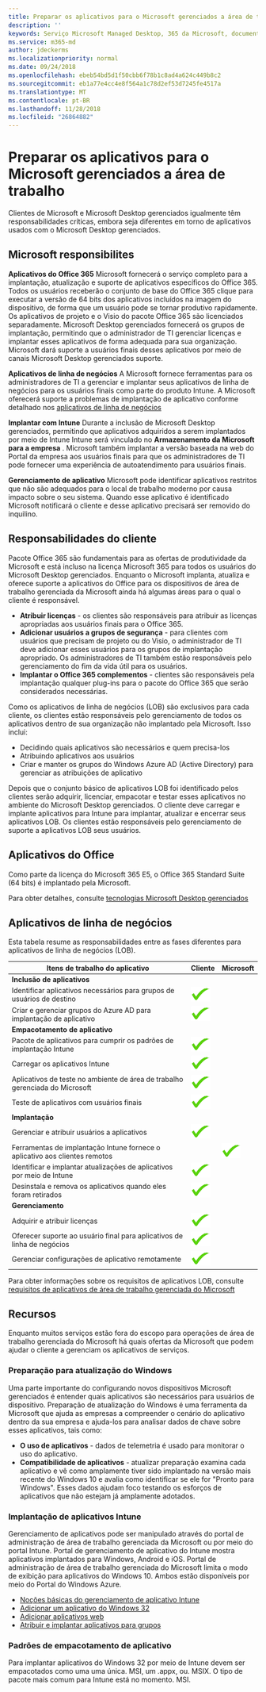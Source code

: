 ```yaml
---
title: Preparar os aplicativos para o Microsoft gerenciados a área de trabalho
description: ''
keywords: Serviço Microsoft Managed Desktop, 365 da Microsoft, documentação
ms.service: m365-md
author: jdeckerms
ms.localizationpriority: normal
ms.date: 09/24/2018
ms.openlocfilehash: ebeb54bd5d1f50cbb6f78b1c8ad4a624c449b8c2
ms.sourcegitcommit: eb1a77e4cc4e8f564a1c78d2ef53d7245fe4517a
ms.translationtype: MT
ms.contentlocale: pt-BR
ms.lasthandoff: 11/28/2018
ms.locfileid: "26864882"
---
```

# <a name="preparing-apps-for-microsoft-managed-desktop"></a>Preparar os aplicativos para o Microsoft gerenciados a área de trabalho

<!--This topic is the target for 2 "Learn more" links in the Admin Portal (aka.ms/app-overview;app-package); also target for link from Online resources (aka.ms/app-overviewmmd-app-prep) do not delete.-->

<!--Applications: supported/onboard/deployment -->
 
Clientes de Microsoft e Microsoft Desktop gerenciados igualmente têm responsabilidades críticas, embora seja diferentes em torno de aplicativos usados com o Microsoft Desktop gerenciados.

## <a name="microsoft-responsibilites"></a>Microsoft responsibilites
**Aplicativos do Office 365** Microsoft fornecerá o serviço completo para a implantação, atualização e suporte de aplicativos específicos do Office 365. Todos os usuários receberão o conjunto de base do Office 365 clique para executar a versão de 64 bits dos aplicativos incluídos na imagem do dispositivo, de forma que um usuário pode se tornar produtivo rapidamente. Os aplicativos de projeto e o Visio do pacote Office 365 são licenciados separadamente.  Microsoft Desktop gerenciados fornecerá os grupos de implantação, permitindo que o administrador de TI gerenciar licenças e implantar esses aplicativos de forma adequada para sua organização. Microsoft dará suporte a usuários finais desses aplicativos por meio de canais Microsoft Desktop gerenciados suporte.

**Aplicativos de linha de negócios** A Microsoft fornece ferramentas para os administradores de TI a gerenciar e implantar seus aplicativos de linha de negócios para os usuários finais como parte do produto Intune. A Microsoft oferecerá suporte a problemas de implantação de aplicativo conforme detalhado nos [aplicativos de linha de negócios](#line-of-business-applications) 

**Implantar com Intune** Durante a inclusão de Microsoft Desktop gerenciados, permitindo que aplicativos adquiridos a serem implantados por meio de Intune Intune será vinculado no **Armazenamento da Microsoft para a empresa** . Microsoft também implantar a versão baseada na web do Portal da empresa aos usuários finais para que os administradores de TI pode fornecer uma experiência de autoatendimento para usuários finais.

**Gerenciamento de aplicativo** Microsoft pode identificar aplicativos restritos que não são adequados para o local de trabalho moderno por causa impacto sobre o seu sistema. Quando esse aplicativo é identificado Microsoft notificará o cliente e desse aplicativo precisará ser removido do inquilino. 

## <a name="customer-responsibilities"></a>Responsabilidades do cliente
Pacote Office 365 são fundamentais para as ofertas de produtividade da Microsoft e está incluso na licença Microsoft 365 para todos os usuários do Microsoft Desktop gerenciados. Enquanto o Microsoft implanta, atualiza e oferece suporte a aplicativos do Office para os dispositivos de área de trabalho gerenciada da Microsoft ainda há algumas áreas para o qual o cliente é responsável.
- **Atribuir licenças** - os clientes são responsáveis para atribuir as licenças apropriadas aos usuários finais para o Office 365. 
- **Adicionar usuários a grupos de segurança** - para clientes com usuários que precisam de projeto ou do Visio, o administrador de TI deve adicionar esses usuários para os grupos de implantação apropriado. Os administradores de TI também estão responsáveis pelo gerenciamento do fim da vida útil para os usuários. 
- **Implantar o Office 365 complementos** - clientes são responsáveis pela implantação qualquer plug-ins para o pacote do Office 365 que serão considerados necessárias. 

Como os aplicativos de linha de negócios (LOB) são exclusivos para cada cliente, os clientes estão responsáveis pelo gerenciamento de todos os aplicativos dentro de sua organização não implantado pela Microsoft. Isso inclui:
- Decidindo quais aplicativos são necessários e quem precisa-los
- Atribuindo aplicativos aos usuários
- Criar e manter os grupos do Windows Azure AD (Active Directory) para gerenciar as atribuições de aplicativo 

Depois que o conjunto básico de aplicativos LOB foi identificado pelos clientes serão adquirir, licenciar, empacotar e testar esses aplicativos no ambiente do Microsoft Desktop gerenciados. O cliente deve carregar e implante aplicativos para Intune para implantar, atualizar e encerrar seus aplicativos LOB. Os clientes estão responsáveis pelo gerenciamento de suporte a aplicativos LOB seus usuários.
 

## <a name="office-applications"></a>Aplicativos do Office
Como parte da licença do Microsoft 365 E5, o Office 365 Standard Suite (64 bits) é implantado pela Microsoft. 

Para obter detalhes, consulte [tecnologias Microsoft Desktop gerenciados](../intro/technologies.md)<!--- and the other applications licensed under Office 365 E5 may be deployed by the customer using Intune’s deployment tools.-->

## <a name="line-of-business-applications"></a>Aplicativos de linha de negócios
Esta tabela resume as responsabilidades entre as fases diferentes para aplicativos de linha de negócios (LOB). 

Itens de trabalho do aplicativo |    Cliente    | Microsoft
--- | --- | ---
**Inclusão de aplicativos** |  |
Identificar aplicativos necessários para grupos de usuários de destino   | ![sim](images/checkmark.png)  |
Criar e gerenciar grupos do Azure AD para implantação de aplicativo | ![sim](images/checkmark.png) |   
**Empacotamento de aplicativo** |  |
Pacote de aplicativos para cumprir os padrões de implantação Intune |  ![sim](images/checkmark.png) |  
Carregar os aplicativos Intune | ![sim](images/checkmark.png)     |
Aplicativos de teste no ambiente de área de trabalho gerenciada do Microsoft |    ![sim](images/checkmark.png) |  
Teste de aplicativos com usuários finais    | ![sim](images/checkmark.png) |    
**Implantação** | |
Gerenciar e atribuir usuários a aplicativos  | ![sim](images/checkmark.png)  |
Ferramentas de implantação Intune fornece o aplicativo aos clientes remotos| |   ![sim](images/checkmark.png)
Identificar e implantar atualizações de aplicativos por meio de Intune | ![sim](images/checkmark.png)    |
Desinstala e remova os aplicativos quando eles foram retirados    | ![sim](images/checkmark.png) |    
**Gerenciamento** | |
Adquirir e atribuir licenças |   ![sim](images/checkmark.png)     |
Oferecer suporte ao usuário final para aplicativos de linha de negócios  | ![sim](images/checkmark.png) |
Gerenciar configurações de aplicativo remotamente    | ![sim](images/checkmark.png) |

Para obter informações sobre os requisitos de aplicativos LOB, consulte [requisitos de aplicativos de área de trabalho gerenciada do Microsoft](../service-description/mmd-app-requirements.md)

## <a name="resources"></a>Recursos
Enquanto muitos serviços estão fora do escopo para operações de área de trabalho gerenciada do Microsoft há quais ofertas da Microsoft que podem ajudar o cliente a gerenciam os aplicativos de serviços.

### <a name="windows-upgrade-readiness"></a>Preparação para atualização do Windows
Uma parte importante do configurando novos dispositivos Microsoft gerenciados é entender quais aplicativos são necessários para usuários de dispositivo. Preparação de atualização do Windows é uma ferramenta da Microsoft que ajuda as empresas a compreender o cenário do aplicativo dentro da sua empresa e ajuda-los para analisar dados de chave sobre esses aplicativos, tais como:

- **O uso de aplicativos** - dados de telemetria é usado para monitorar o uso do aplicativo.
- **Compatibilidade de aplicativos** - atualizar preparação examina cada aplicativo e vê como amplamente tiver sido implantado na versão mais recente do Windows 10 e avalia como identificar se ele for "Pronto para Windows". Esses dados ajudam foco testando os esforços de aplicativos que não estejam já amplamente adotados.

### <a name="intune-application-deployment"></a>Implantação de aplicativos Intune
Gerenciamento de aplicativos pode ser manipulado através do portal de administração de área de trabalho gerenciada da Microsoft ou por meio do portal Intune. Portal de gerenciamento de aplicativo do Intune mostra aplicativos implantados para Windows, Android e iOS. Portal de administração de área de trabalho gerenciada do Microsoft limita o modo de exibição para aplicativos do Windows 10. Ambos estão disponíveis por meio do Portal do Windows Azure. 
- [Noções básicas do gerenciamento de aplicativo Intune](https://docs.microsoft.com/intune/app-management)
- [Adicionar um aplicativo do Windows 32](https://docs.microsoft.com/intune/lob-apps-windows)
- [Adicionar aplicativos web](https://docs.microsoft.com/intune/web-app)
- [Atribuir e implantar aplicativos para grupos](https://docs.microsoft.com/intune/apps-deploy)

### <a name="application-packaging-standards"></a>Padrões de empacotamento de aplicativo
Para implantar aplicativos do Windows 32 por meio de Intune devem ser empacotados como uma uma única. MSI, um .appx, ou. MSIX. O tipo de pacote mais comum para Intune está no momento. MSI.
